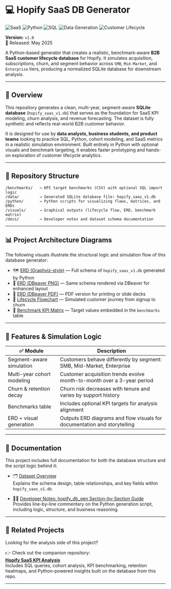 # 💻 Hopify SaaS DB Generator  


![SaaS](https://img.shields.io/badge/SaaS-Simulation-blueviolet)
![Python](https://img.shields.io/badge/Python-3.x-blue?logo=python)
![SQL](https://img.shields.io/badge/SQL-SQLite-lightgrey?logo=sqlite)
![Data Generation](https://img.shields.io/badge/Data-Synthetic-green)
![Customer Lifecycle](https://img.shields.io/badge/Customer-Lifecycle-orange)


**Version:** `v1.0`  
📅 Released: May 2025


A Python-based generator that creates a realistic, benchmark-aware **B2B SaaS customer lifecycle database** for Hopify. It simulates acquisition, subscriptions, churn, and segment behavior across `SMB`, `Mid-Market`, and `Enterprise` tiers, producing a normalized SQLite database for downstream analysis.

---

## 🧠 Overview



This repository generates a clean, multi-year, segment-aware **SQLite database** (`hopify_saas_v1.db`) that serves as the foundation for SaaS KPI modeling, churn analysis, and revenue forecasting. The dataset is fully synthetic and reflects real-world B2B customer behavior.

It is designed for use by **data analysts, business students, and product teams** looking to practice SQL, Python, cohort modeling, and SaaS metrics in a realistic simulation environment. Built entirely in Python with optional visuals and benchmark targeting, it enables faster prototyping and hands-on exploration of customer lifecycle analytics.


---

## 📁 Repository Structure



```text
/benchmarks/   → KPI target benchmarks (CSV) with optional SQL import logic  
/data/         → Generated SQLite database file: hopify_saas_v1.db  
/python/       → Python scripts for visualizing flows, matrices, and ERDs  
/visuals/      → Graphical outputs (lifecycle flow, ERD, benchmark matrix)  
/docs/         → Developer notes and dataset schema documentation

```


---

## 📊 Project Architecture Diagrams



The following visuals illustrate the structural logic and simulation flow of this database generator:

- 🗺️ [ERD (Graphviz-style)](visuals/hopify_v1_erd.png) — Full schema of `hopify_saas_v1.db` generated by Python
- 🧩 [ERD (DBeaver PNG)](visuals/hopify_v1_erd_dbeaver.png) — Same schema rendered via DBeaver for enhanced layout
- 📄 [ERD (DBeaver PDF)](visuals/hopify_v1_erd_dbeaver.pdf) — PDF version for printing or slide decks
- 🔄 [Lifecycle Flowchart](visuals/hopify_cust_lifecycle_flow.png) — Simulated customer journey from signup to churn
- 🎯 [Benchmark KPI Matrix](visuals/hopify_benchmark_kpi_matrix.png) — Target values embedded in the `benchmarks` table


---

## 🔧 Features & Simulation Logic



| ✅ Module                    | Description                                                                |
|-----------------------------|-----------------------------------------------------------------------------|
| Segment-aware simulation    | Customers behave differently by segment: SMB, Mid-Market, Enterprise        |
| Multi-year cohort modeling  | Customer acquisition trends evolve month-to-month over a 3-year period      |
| Churn & retention decay     | Churn risk decreases with tenure and varies by support history              |
| Benchmarks table            | Includes optional KPI targets for analysis alignment                        |
| ERD + visual generation     | Outputs ERD diagrams and flow visuals for documentation and storytelling    |


---


## 📄 Documentation


This project includes full documentation for both the database structure and the script logic behind it:

- 🗂️ [Dataset Overview](docs/hopify_db_dataset_overview.md)  
  Explains the schema design, table relationships, and key fields within `hopify_saas_v1.db`.

- 🧑‍💻 [Developer Notes: hopify_db_gen Section-by-Section Guide](docs/hopify_db_gen_section_notes.md)  
  Provides line-by-line commentary on the Python generation script, including logic, structure, and business reasoning.


---


## 🔗 Related Projects

Looking for the analysis side of this project?

👉 Check out the companion repository:  
**[Hopify SaaS KPI Analysis](https://github.com/jherman9987/hopify-saas-kpi-analysis)**  
Includes SQL queries, cohort analysis, KPI benchmarking, retention heatmaps, and Python-powered insights built on the database from this repo.


---
